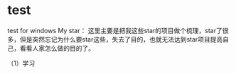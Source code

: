 # test
test for windows
My star：
这里主要是把我这些star的项目做个梳理，star了很多，但是突然忘记为什么要star这些，失去了目的，也就无法达到star项目提高自己，看看人家怎么做的目的了。

（1）学习



